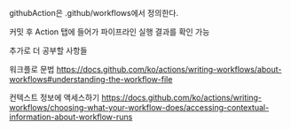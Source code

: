 githubAction은 .github/workflows에서 정의한다.

커밋 후 Action 탭에 들어가 파이프라인 실행 결과를 확인 가능

추가로 더 공부할 사항들

워크플로 문법
https://docs.github.com/ko/actions/writing-workflows/about-workflows#understanding-the-workflow-file 

컨텍스트 정보에 액세스하기
https://docs.github.com/ko/actions/writing-workflows/choosing-what-your-workflow-does/accessing-contextual-information-about-workflow-runs

